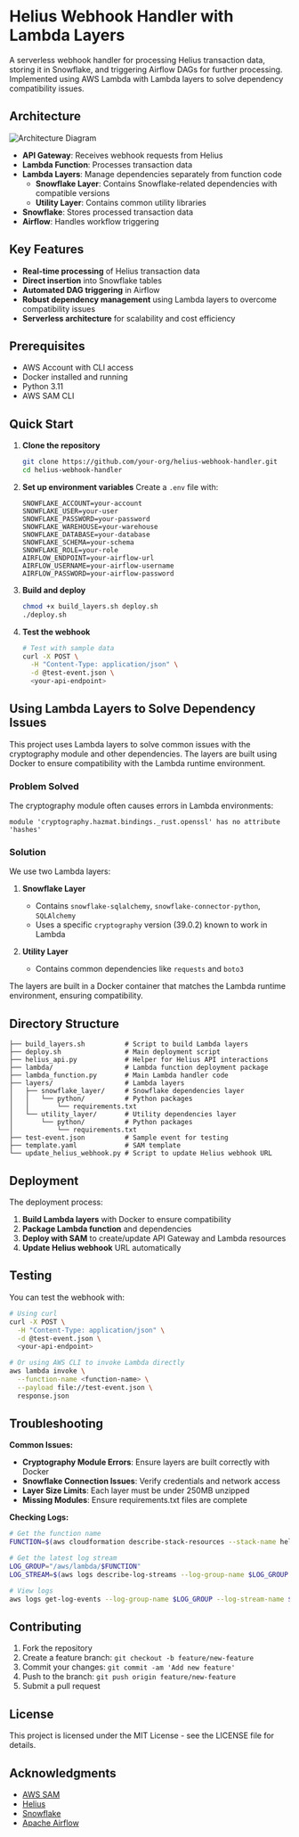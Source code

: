 # Helius Webhook Handler with Lambda Layers

A serverless webhook handler for processing Helius transaction data, storing it in Snowflake, and triggering Airflow DAGs for further processing. Implemented using AWS Lambda with Lambda layers to solve dependency compatibility issues.

## Architecture

![Architecture Diagram](https://via.placeholder.com/800x400?text=Helius+Webhook+Architecture)

- **API Gateway**: Receives webhook requests from Helius
- **Lambda Function**: Processes transaction data
- **Lambda Layers**: Manage dependencies separately from function code
  - **Snowflake Layer**: Contains Snowflake-related dependencies with compatible versions
  - **Utility Layer**: Contains common utility libraries
- **Snowflake**: Stores processed transaction data
- **Airflow**: Handles workflow triggering

## Key Features

- **Real-time processing** of Helius transaction data
- **Direct insertion** into Snowflake tables
- **Automated DAG triggering** in Airflow
- **Robust dependency management** using Lambda layers to overcome compatibility issues
- **Serverless architecture** for scalability and cost efficiency

## Prerequisites

- AWS Account with CLI access
- Docker installed and running
- Python 3.11
- AWS SAM CLI

## Quick Start

1. **Clone the repository**
   ```bash
   git clone https://github.com/your-org/helius-webhook-handler.git
   cd helius-webhook-handler
   ```

2. **Set up environment variables**
   Create a `.env` file with:
   ```
   SNOWFLAKE_ACCOUNT=your-account
   SNOWFLAKE_USER=your-user
   SNOWFLAKE_PASSWORD=your-password
   SNOWFLAKE_WAREHOUSE=your-warehouse
   SNOWFLAKE_DATABASE=your-database
   SNOWFLAKE_SCHEMA=your-schema
   SNOWFLAKE_ROLE=your-role
   AIRFLOW_ENDPOINT=your-airflow-url
   AIRFLOW_USERNAME=your-airflow-username
   AIRFLOW_PASSWORD=your-airflow-password
   ```

3. **Build and deploy**
   ```bash
   chmod +x build_layers.sh deploy.sh
   ./deploy.sh
   ```

4. **Test the webhook**
   ```bash
   # Test with sample data
   curl -X POST \
     -H "Content-Type: application/json" \
     -d @test-event.json \
     <your-api-endpoint>
   ```

## Using Lambda Layers to Solve Dependency Issues

This project uses Lambda layers to solve common issues with the cryptography module and other dependencies. The layers are built using Docker to ensure compatibility with the Lambda runtime environment.

### Problem Solved

The cryptography module often causes errors in Lambda environments:
```
module 'cryptography.hazmat.bindings._rust.openssl' has no attribute 'hashes'
```

### Solution

We use two Lambda layers:

1. **Snowflake Layer**
   - Contains `snowflake-sqlalchemy`, `snowflake-connector-python`, `SQLAlchemy`
   - Uses a specific `cryptography` version (39.0.2) known to work in Lambda

2. **Utility Layer**
   - Contains common dependencies like `requests` and `boto3`

The layers are built in a Docker container that matches the Lambda runtime environment, ensuring compatibility.

## Directory Structure

```
├── build_layers.sh          # Script to build Lambda layers
├── deploy.sh                # Main deployment script
├── helius_api.py            # Helper for Helius API interactions
├── lambda/                  # Lambda function deployment package
├── lambda_function.py       # Main Lambda handler code
├── layers/                  # Lambda layers
│   ├── snowflake_layer/     # Snowflake dependencies layer
│   │   └── python/          # Python packages
│   │       └── requirements.txt
│   └── utility_layer/       # Utility dependencies layer
│       └── python/          # Python packages
│           └── requirements.txt
├── test-event.json          # Sample event for testing
├── template.yaml            # SAM template
└── update_helius_webhook.py # Script to update Helius webhook URL
```

## Deployment

The deployment process:

1. **Build Lambda layers** with Docker to ensure compatibility
2. **Package Lambda function** and dependencies
3. **Deploy with SAM** to create/update API Gateway and Lambda resources
4. **Update Helius webhook** URL automatically

## Testing

You can test the webhook with:

```bash
# Using curl
curl -X POST \
  -H "Content-Type: application/json" \
  -d @test-event.json \
  <your-api-endpoint>

# Or using AWS CLI to invoke Lambda directly
aws lambda invoke \
  --function-name <function-name> \
  --payload file://test-event.json \
  response.json
```

## Troubleshooting

**Common Issues:**

- **Cryptography Module Errors**: Ensure layers are built correctly with Docker
- **Snowflake Connection Issues**: Verify credentials and network access
- **Layer Size Limits**: Each layer must be under 250MB unzipped
- **Missing Modules**: Ensure requirements.txt files are complete

**Checking Logs:**

```bash
# Get the function name
FUNCTION=$(aws cloudformation describe-stack-resources --stack-name helius-webhook-stack --query "StackResources[?ResourceType=='AWS::Lambda::Function'].PhysicalResourceId" --output text)

# Get the latest log stream
LOG_GROUP="/aws/lambda/$FUNCTION"
LOG_STREAM=$(aws logs describe-log-streams --log-group-name $LOG_GROUP --order-by LastEventTime --descending --limit 1 --query "logStreams[0].logStreamName" --output text)

# View logs
aws logs get-log-events --log-group-name $LOG_GROUP --log-stream-name $LOG_STREAM
```

## Contributing

1. Fork the repository
2. Create a feature branch: `git checkout -b feature/new-feature`
3. Commit your changes: `git commit -am 'Add new feature'`
4. Push to the branch: `git push origin feature/new-feature`
5. Submit a pull request

## License

This project is licensed under the MIT License - see the LICENSE file for details.

## Acknowledgments

- [AWS SAM](https://aws.amazon.com/serverless/sam/)
- [Helius](https://helius.xyz/)
- [Snowflake](https://www.snowflake.com/)
- [Apache Airflow](https://airflow.apache.org/)